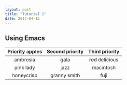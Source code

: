```yaml
---
layout: post
title: "Tutorial 1"
date: 2017-04-12
---
```



## Using Emacs

|Priority apples | Second priority | Third priority |
|:-------:|:--------:|:---------:|
| ambrosia | gala | red delicious |
| pink lady | jazz | macintosh |
| honeycrisp | granny smith | fuji |
